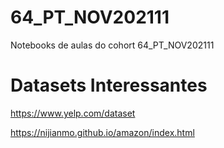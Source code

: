 # 64_PT_NOV202111
Notebooks de aulas do cohort 64_PT_NOV202111

# Datasets Interessantes
https://www.yelp.com/dataset

https://nijianmo.github.io/amazon/index.html
